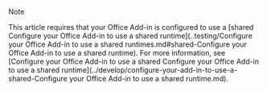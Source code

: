 > [!NOTE]
> This article requires that your Office Add-in is configured to use a [shared Configure your Office Add-in to use a shared runtime](..testing/Configure your Office Add-in to use a shared runtimes.md#shared-Configure your Office Add-in to use a shared runtime). For more information, see [Configure your Office Add-in to use a shared Configure your Office Add-in to use a shared runtime](../develop/configure-your-add-in-to-use-a-shared-Configure your Office Add-in to use a shared runtime.md).
